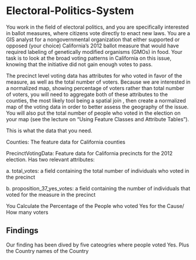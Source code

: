 # Electoral-Politics-System
 You work in the field of electoral politics, and you are specifically interested in ballot measures, where citizens vote directly to enact new laws. You are a GIS analyst for a nongovernmental organization that either supported or opposed (your choice) California’s 2012 ballot measure that would have required labeling of genetically modified organisms (GMOs) in food. Your task is to look at the broad voting patterns in California on this issue, knowing that the initiative did not gain enough votes to pass.
 
 The precinct level voting data has attributes for who voted in favor of the measure, as well as the total number of voters. Because we are interested in a normalized map, showing percentage of voters rather than total number of voters, you will need to aggregate both of these attributes to the counties, the most likely tool being a spatial join , then create a normalized map of the voting data in order to better assess the geography of the issue. You will also put the total number of people who voted in the election on your map (see the lecture on “Using Feature Classes and Attribute Tables”).
 
 This is what the data that you need.
 
 Counties: The feature data for California counties

PrecinctVotingData: Feature data for California precincts for the 2012 election. Has two relevant attributes:

 a. total_votes: a field containing the total number of individuals who voted in the precinct

  b.	proposition_37_yes_votes: a field containing the number of individuals that voted for the measure in the precinct

You Calculate the Percentage of the People who voted Yes for the Cause/ How many voters


## Findings

Our finding has been dived by five cateogries where people voted Yes. Plus the Country names of the Country
